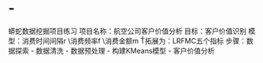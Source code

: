 # -
蟒蛇数据挖掘项目练习
项目名称：航空公司客户价值分析
目标：客户价值识别
模型：消费时间间隔r \消费频率f \消费金额m
      Ť拓展为：LRFMC五个指标
步骤：数据探索 - 数据清洗 - 数据预处理 - 构建KMeans模型 - 客户价值分析
